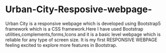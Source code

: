 # Urban-City-Resposive-webpage-
Urban City is a responsive webpage which is developed using Bootstrap5 framework which is a CSS framework.Here I have used Bootstrap utilities,complements,forms,Icons and it is a basic level webpage which is reliable for any type of screen size. It is my first RESPONSIVE WEBPAGE feeling excited to explore more features in Bootstrap.
